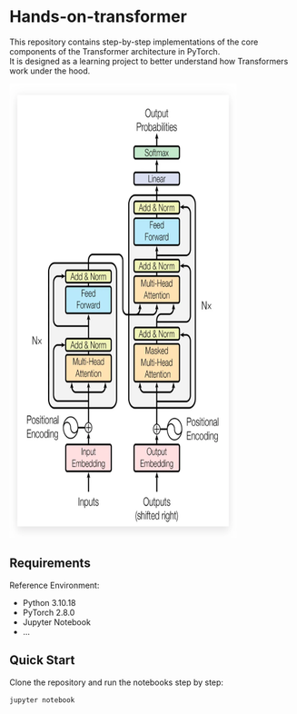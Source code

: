 # Hands-on-transformer

This repository contains step-by-step implementations of the core components of the Transformer architecture in PyTorch.  
It is designed as a learning project to better understand how Transformers work under the hood.

<img width="400" height="800" alt="image" src="Images/transformer.png" />

## Requirements
Reference Environment:
- Python 3.10.18
- PyTorch 2.8.0
- Jupyter Notebook
- ...

## Quick Start
Clone the repository and run the notebooks step by step:

```bash
jupyter notebook
```
